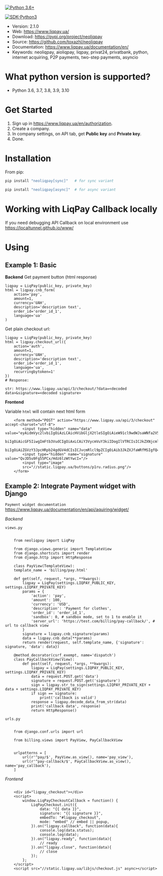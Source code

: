 [![Python 3.6+](https://img.shields.io/badge/python-3.6+-blue.svg)](https://www.python.org/downloads/release/python-360/)

[![SDK-Python3](https://www.liqpay.ua/logo_liqpay.svg?v=1651580791759)](https://www.liqpay.ua/)

* Version: 2.1.0
* Web: https://www.liqpay.ua/
* Download: https://pypi.org/project/neoliqpay
* Source: https://github.com/toxazhl/neoliqpay
* Documentation: https://www.liqpay.ua/documentation/en/
* Keywords: neoliqpay, aioliqpay, liqpay, privat24, privatbank, python, internet acquiring, P2P payments, two-step payments, asyncio


What python version is supported?
============
- Python 3.6, 3.7, 3.8, 3.9, 3.10

Get Started
============
1. Sign up in https://www.liqpay.ua/en/authorization.
2. Create a company.
3. In company settings, on API tab, get **Public key** and **Private key**.
4. Done.

Installation
============
From pip:

```bash
pip install "neoliqpay[sync]"   # for sync variant

pip install "neoliqpay[async]"  # for async variant
```

Working with LiqPay Callback locally
============
If you need debugging API Callback on local environment use https://localtunnel.github.io/www/

Using
============

Example 1: Basic
-------

**Backend**
Get payment button (html response)
```
liqpay = LiqPay(public_key, private_key)
html = liqpay.cnb_form(
    action='pay',
    amount=1,
    currency='UAH',
    description='description text',
    order_id='order_id_1',
    language='ua'
)
```

Get plain checkout url:

```
liqpay = LiqPay(public_key, private_key)
html = liqpay.checkout_url({
    action='auth',
    amount=1,
    currency='UAH',
    description='description text',
    order_id='order_id_1',
    language='ua',
    recurringbytoken=1'
})
# Response:

str: https://www.liqpay.ua/api/3/checkout/?data=<decoded data>&signature=<decoded signature>

```


**Frontend**

Variable ``html`` will contain next html form

```
    <form method="POST" action="https://www.liqpay.ua/api/3/checkout" accept-charset="utf-8">
        <input type="hidden" name="data" value="eyAidmVyc2lvbiIgOiAzLCAicHVibGljX2tleSIgOiAieW91cl9wdWJsaWNfa2V5IiwgImFjdGlv
        biIgOiAicGF5IiwgImFtb3VudCIgOiAxLCAiY3VycmVuY3kiIDogIlVTRCIsICJkZXNjcmlwdGlv
        biIgOiAiZGVzY3JpcHRpb24gdGV4dCIsICJvcmRlcl9pZCIgOiAib3JkZXJfaWRfMSIgfQ=="/>
        <input type="hidden" name="signature" value="QvJD5u9Fg55PCx/Hdz6lzWtYwcI="/>
        <input type="image"
        src="//static.liqpay.ua/buttons/p1ru.radius.png"/>
    </form>
```

Example 2: Integrate Payment widget with Django
-------
`Payment widget documentation` 
https://www.liqpay.ua/documentation/en/api/aquiring/widget/

*Backend*

`views.py`

```

    from neoliqpay import LiqPay

    from django.views.generic import TemplateView
    from django.shortcuts import render
    from django.http import HttpResponse

    class PayView(TemplateView):
    template_name = 'billing/pay.html'

    def get(self, request, *args, **kwargs):
        liqpay = LiqPay(settings.LIQPAY_PUBLIC_KEY, settings.LIQPAY_PRIVATE_KEY)
        params = {
            'action': 'pay',
            'amount': 100,
            'currency': 'USD',
            'description': 'Payment for clothes',
            'order_id': 'order_id_1',
            'sandbox': 0, # sandbox mode, set to 1 to enable it
            'server_url': 'https://test.com/billing/pay-callback/', # url to callback view
        }
        signature = liqpay.cnb_signature(params)
        data = liqpay.cnb_data(**params)
        return render(request, self.template_name, {'signature': signature, 'data': data})

    @method_decorator(csrf_exempt, name='dispatch')
    class PayCallbackView(View):
        def post(self, request, *args, **kwargs):
            liqpay = LiqPay(settings.LIQPAY_PUBLIC_KEY, settings.LIQPAY_PRIVATE_KEY)
            data = request.POST.get('data')
            signature = request.POST.get('signature')
            sign = liqpay.str_to_sign(settings.LIQPAY_PRIVATE_KEY + data + settings.LIQPAY_PRIVATE_KEY)
            if sign == signature:
                print('callback is valid')
            response = liqpay.decode_data_from_str(data)
            print('callback data', response)
            return HttpResponse()
```
`urls.py`

```

    from django.conf.urls import url

    from billing.views import PayView, PayCallbackView


    urlpatterns = [
        url(r'^pay/$', PayView.as_view(), name='pay_view'),
        url(r'^pay-callback/$', PayCallbackView.as_view(), name='pay_callback'),
    ]
```
*Frontend*

```

    <div id="liqpay_checkout"></div>
    <script>
        window.LiqPayCheckoutCallback = function() {
            LiqPayCheckout.init({
                data: "{{ data }}",
                signature: "{{ signature }}",
                embedTo: "#liqpay_checkout",
                mode: "embed" // embed || popup,
            }).on("liqpay.callback", function(data){
                console.log(data.status);
                console.log(data);
            }).on("liqpay.ready", function(data){
                // ready
            }).on("liqpay.close", function(data){
                // close
            });
        };
    </script>
    <script src="//static.liqpay.ua/libjs/checkout.js" async></script>
```
